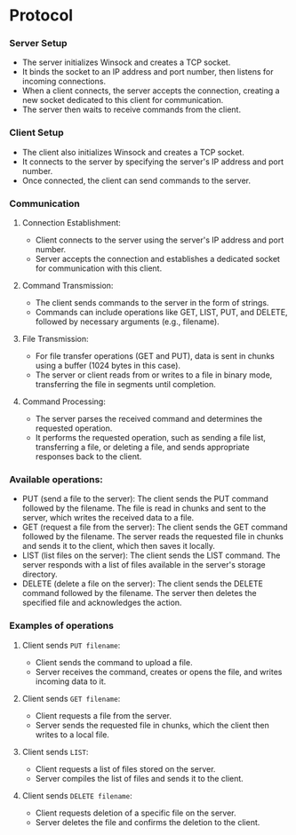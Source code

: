# Protocol
### Server Setup
- The server initializes Winsock and creates a TCP socket.
- It binds the socket to an IP address and port number, then listens for incoming connections.
- When a client connects, the server accepts the connection, creating a new socket dedicated to this client for communication.
- The server then waits to receive commands from the client.

### Client Setup
- The client also initializes Winsock and creates a TCP socket.
- It connects to the server by specifying the server's IP address and port number.
- Once connected, the client can send commands to the server.

### Communication
1. Connection Establishment:
   - Client connects to the server using the server's IP address and port number.
   - Server accepts the connection and establishes a dedicated socket for communication with this client.

2. Command Transmission:
   - The client sends commands to the server in the form of strings.
   - Commands can include operations like GET, LIST, PUT, and DELETE, followed by necessary arguments (e.g., filename).

3. File Transmission:
   - For file transfer operations (GET and PUT), data is sent in chunks using a buffer (1024 bytes in this case).
   - The server or client reads from or writes to a file in binary mode, transferring the file in segments until completion.

4. Command Processing:
   - The server parses the received command and determines the requested operation.
   - It performs the requested operation, such as sending a file list, transferring a file, or deleting a file, and sends appropriate responses back to the client.
  
### Available operations:
- PUT (send a file to the server): The client sends the PUT command followed by the filename. The file is read in chunks and sent to the server, which writes the received data to a file.
- GET (request a file from the server): The client sends the GET command followed by the filename. The server reads the requested file in chunks and sends it to the client, which then saves it locally.
- LIST (list files on the server): The client sends the LIST command. The server responds with a list of files available in the server's storage directory.
- DELETE (delete a file on the server): The client sends the DELETE command followed by the filename. The server then deletes the specified file and acknowledges the action.

### Examples of operations
1. Client sends `PUT filename`:
   - Client sends the command to upload a file.
   - Server receives the command, creates or opens the file, and writes incoming data to it.

2. Client sends `GET filename`:
   - Client requests a file from the server.
   - Server sends the requested file in chunks, which the client then writes to a local file.

3. Client sends `LIST`:
   - Client requests a list of files stored on the server.
   - Server compiles the list of files and sends it to the client.

4. Client sends `DELETE filename`:
   - Client requests deletion of a specific file on the server.
   - Server deletes the file and confirms the deletion to the client.
